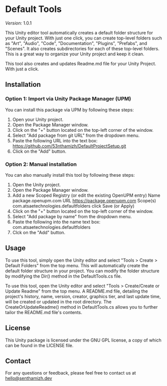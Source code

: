 # Default Tools
<i>Version:</i> 1.0.1

This Unity editor tool automatically creates a default folder structure for your Unity project. With just one click, you can create top-level folders such as "Art", "Audio", "Code", "Documentation", "Plugins", "Prefabs", and "Scenes". It also creates subdirectories for each of these top-level folders. This is a great way to organize your Unity project and keep it clean.

This tool also creates and updates Readme.md file for your Unity Project. With just a click. 

## Installation

### Option 1: Import via Unity Package Manager (UPM)

You can install this package via UPM by following these steps:

1. Open your Unity project.
2. Open the Package Manager window.
3. Click on the "+" button located on the top-left corner of the window.
4. Select "Add package from git URL" from the dropdown menu.
5. Paste the following URL into the text box: https://github.com/53nthamizh/DefaultProjectSetup.git
6. Click on the "Add" button.

### Option 2: Manual installation

You can also manually install this tool by following these steps:

1. Open the Unity project.
2. Open the Package Manager window.
3. Add a new Scoped Registry (or edit the existing OpenUPM entry)
    Name package.openupm.com
    URL https://package.openupm.com
    Scope(s) com.atsaetechnologies.defaultfolders
  click Save (or Apply)
4. Click on the "+" button located on the top-left corner of the window.
5. Select "Add package by name" from the dropdown menu.
6. Paste the following into the name text box: com.atsaetechnologies.defaultfolders
7. Clck on the "Add" button.

## Usage

To use this tool, simply open the Unity editor and select "Tools > Create > Default Folders" from the top menu. This will automatically create the default folder structure in your project. You can modify the folder structure by modifying the Dir() method in the DefaultTools.cs file.

To use this tool, open the Unity editor and select "Tools > Create/Create or Update Readme" from the top menu. A README.md file, detailing the project's history, name, version, creator, graphics tier, and last update time, will be created or updated in the root directory. The CreateOrUpdateReadme() method in DefaultTools.cs allows you to further tailor the README.md file's contents.

## License

This Unity package is licensed under the GNU GPL license, a copy of which can be found in the LICENSE file.

## Contact

For any questions or feedback, please feel free to contact us at hello@senthamizh.dev
